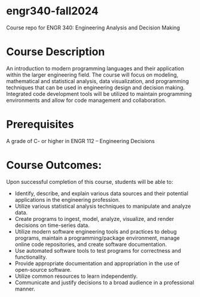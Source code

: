 # engr340-fall2024
 Course repo for ENGR 340: Engineering Analysis and Decision Making

# Course Description 
An introduction to modern programming languages and their application within the larger engineering field. The course will focus on modeling, mathematical and statistical analysis, data visualization, and programming techniques that can be used in engineering design and decision making. Integrated code development tools will be utilized to maintain programming environments and allow for code management and collaboration.

# Prerequisites
A grade of C- or higher in ENGR 112 – Engineering Decisions 

# Course Outcomes: 
Upon successful completion of this course, students will be able to:
- Identify, describe, and explain various data sources and their potential applications in the engineering profession.
- Utilize various statistical analysis techniques to manipulate and analyze data.
- Create programs to ingest, model, analyze, visualize, and render decisions on time-series data.
- Utilize modern software engineering tools and practices to debug programs, maintain a programming/package environment, manage online code repositories, and create software documentation.
- Use automated software tools to test programs for correctness and functionality.
- Provide appropriate documentation and appropriation in the use of open-source software.
- Utilize common resources to learn independently.
- Communicate and justify decisions to a broad audience in a professional manner.
